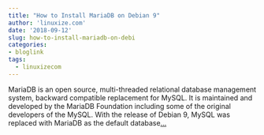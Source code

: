 ```yaml
---
title: "How to Install MariaDB on Debian 9"
author: 'linuxize.com'
date: '2018-09-12'
slug: how-to-install-mariadb-on-debi
categories:
- bloglink
tags:
  - linuxizecom
---
```


MariaDB is an open source, multi-threaded relational database management system, backward compatible replacement for MySQL. It is maintained and developed by the MariaDB Foundation including some of the original developers of the MySQL. With the release of Debian 9, MySQL was replaced with MariaDB as the default database[... <i class="fas fa-external-link-alt"></i>](https://linuxize.com/post/how-to-install-mariadb-on-debian-9/)

